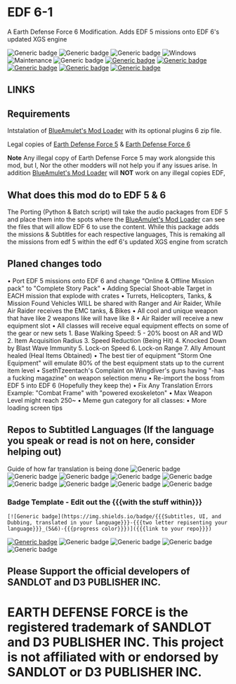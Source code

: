 # EDF 6-1
A Earth Defense Force 6 Modification. Adds EDF 5 missions onto EDF 6's updated XGS engine

![Generic badge](https://img.shields.io/badge/Campaign%20missions%20in%20total-259-green)
![Generic badge](https://img.shields.io/badge/All%20missions%20in%20total-303%2B-brightgreen)
![Generic badge](https://img.shields.io/badge/Missions%20completed-0-red)
![Windows](https://svgshare.com/i/ZhY.svg)
![Maintenance](https://img.shields.io/badge/Maintained%3F-Once%20EDF%206%20is%20out%20on%20PC-blue.svg)
![Generic badge](https://img.shields.io/github/downloads/FevGrave/EDF_6-1/total)
[![Generic badge](https://img.shields.io/discord/207292314064781312?logo=discord&style=social)](https://discord.gg/a9JKEV8xHS)
[![Generic badge](https://img.shields.io/twitter/follow/EDF_OFFICIAL_EN?style=social)](https://twitter.com/EDF_OFFICIAL_EN)
[![Generic badge](https://img.shields.io/twitter/follow/EDF_OFFICIAL?style=social)](https://twitter.com/EDF_OFFICIAL)
[![Generic badge](https://img.shields.io/twitter/follow/D3_PUBLISHER?style=social)](https://twitter.com/D3_PUBLISHER)
[![Generic badge](https://img.shields.io/reddit/subreddit-subscribers/EDF?style=social)](https://www.reddit.com/r/EDF)

## LINKS



## Requirements
Intstalation of [BlueAmulet's Mod Loader](https://github.com/BlueAmulet/EDF5ModLoader) with its optional plugins 6 zip file.

Legal copies of [Earth Defense Force 5](https://www.d3p.co.jp/edf5/) & [Earth Defense Force 6](https://www.d3p.co.jp/edf6/) 

**Note** Any illegal copy of Earth Defense Force 5 may work alongside this mod, but I, Nor the other modders will not help you if any issues arise. In addition [BlueAmulet's Mod Loader](https://github.com/BlueAmulet/EDF5ModLoader) will **NOT** work on any illegal copies EDF,

## What does this mod do to EDF 5 & 6

The Porting (Python & Batch script) will take the audio packages from EDF 5 and place them into the spots where the [BlueAmulet's Mod Loader](https://github.com/BlueAmulet/EDF5ModLoader) can see the files that will allow EDF 6 to use the content. While this package adds the missions & Subtitles for each respective languages, This is remaking all the missions from edf 5 within the edf 6's updated XGS engine from scratch

## Planed changes todo
• Port EDF 5 missions onto EDF 6 and change "Online & Offline Mission pack" to "Complete Story Pack"
• Adding Special Shoot-able Target in EACH mission that explode with crates
• Turrets, Helicopters, Tanks, & Mission Found Vehicles WILL be shared with Ranger and Air Raider, While Air Raider receives the EMC tanks, & Bikes
• All cool and unique weapon that have like 2 weapons like will have like 8
• Air Raider will receive a new equipment slot
• All classes will receive equal equipment effects on some of the gear or new sets
	1. Base Walking Speed: 5 - 20% boost on AR and WD
	2. Item Acquisition Radius
	3. Speed Reduction (Being Hit)
	4. Knocked Down by Blast Wave Immunity
	5. Lock-on Speed
	6. Lock-on Range
	7. Ally Amount healed (Heal Items Obtained)
• The best tier of equipment "Storm One Equipment" will emulate 80% of the best equipment stats up to the current item level
• SsethTzeentach's Complaint on Wingdiver's guns having "-has a fucking magazine" on weapon selection menu
• Re-import the boss from EDF 5 into EDF 6 (Hopefully they keep the)
• Fix Any Translation Errors Example: "Combat Frame" with "powered exoskeleton"
• Max Weapon Level might reach 250~
• Meme gun category for all classes:
• More loading screen tips

## Repos to Subtitled Languages (If the language you speak or read is not on here, consider helping out)
 Guide of how far translation is being done
![Generic badge](https://img.shields.io/badge/0%25_Translated-blueviolet-blueviolet)
![Generic badge](https://img.shields.io/badge/12.5%25_Translated-blue-blue)
![Generic badge](https://img.shields.io/badge/25%25_Translated-cyan-cyan)
![Generic badge](https://img.shields.io/badge/37.5%25_Translated-seafoam-seafoam)
![Generic badge](https://img.shields.io/badge/50%25_Translated-green-green)
![Generic badge](https://img.shields.io/badge/62.5%25_Translated-yellow-yellow)
![Generic badge](https://img.shields.io/badge/75%25_Translated-orange-orange)
![Generic badge](https://img.shields.io/badge/87.5%25_Translated-red-red)
![Generic badge](https://img.shields.io/badge/100%25_Translated-maroon-maroon)
### Badge Template - Edit out the {{{with the stuff within}}}
``` 
[![Generic badge](https://img.shields.io/badge/{{{Subtitles, UI, and Dubbing, translated in your language}}}-{{{two letter repisenting your language}}}_(5&6)-{{{progress color}}})]({{{link to your repo}}})
```
[![Generic badge](https://img.shields.io/badge/Subtitles-EN_(5)-blueviolet)](https://github.com/FevGrave/EDF_6-1)
![Generic badge](https://img.shields.io/badge/字幕-JP_(5)-blueviolet)
![Generic badge](https://img.shields.io/badge/字幕-CN_(5)-blueviolet)
![Generic badge](https://img.shields.io/badge/자막-KR_(5)-blueviolet)
![Generic badge](https://img.shields.io/badge/Titulky,_uživatelské_rozhraní_a_dabing-CZ_(5&6)-blueviolet)

## Please Support the official developers of SANDLOT and D3 PUBLISHER INC. 
# EARTH DEFENSE FORCE is the registered trademark of SANDLOT and D3 PUBLISHER INC. This project is not affiliated with or endorsed by SANDLOT or D3 PUBLISHER INC.
